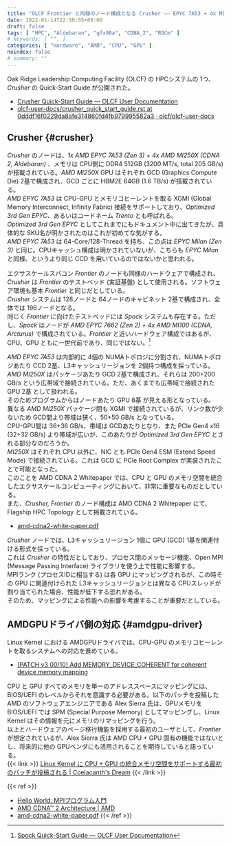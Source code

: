 ```yaml
---
title: "OLCF Frontier と同様のノード構成となる Crusher ―― EPYC 7A53 + 4x MI250X"
date: 2022-01-14T22:50:55+09:00
draft: false
tags: [ "HPC", "Aldebaran", "gfx90a", "CDNA_2", "ROCm" ]
# keywords: [ "", ]
categories: [ "Hardware", "AMD", "CPU", "GPU" ]
noindex: false
# summary: ""
---
```


Oak Ridge Leadership Computing Facility (OLCF) の HPCシステムの 1つ、*Crusher* の Quick-Start Guide が公開された。  

 * [Crusher Quick-Start Guide — OLCF User Documentation](https://docs.olcf.ornl.gov/systems/crusher_quick_start_guide.html)
 * [olcf-user-docs/crusher_quick_start_guide.rst at 0dddf16f0229da8afe314860fd4fb979995582a3 · olcf/olcf-user-docs](https://github.com/olcf/olcf-user-docs/blob/0dddf16f0229da8afe314860fd4fb979995582a3/systems/crusher_quick_start_guide.rst)

## Crusher {#crusher}

*Crusher* のノードは、*1x AMD EPYC 7A53 (Zen 3) + 4x AMD MI250X (CDNA 2, Aldebaran)* 、メモリは CPU側に DDR4 512GB (3200 MT/s, total 205 GB/s) が搭載されている。*AMD MI250X* GPU はそれぞれ GCD (Graphics Compute Die) 2基で構成され、GCD ごとに HBM2E 64GB (1.6 TB/s) が搭載されている。  
*AMD EPYC 7A53* は CPU-GPU とメモリコヒーレントを取る XGMI (Global Memory Interconnect, Infinity Fabric) 接続をサポートしており、*Optimized 3rd Gen EPYC*、あるいはコードネーム *Trento* とも呼ばれる。  
*Optimized 3rd Gen EPYC* としてこれまでにもドキュメント中に出てきたが、具体的な SKU名が明かされたのはこれが初めてな気がする。  
*AMD EPYC 7A53* は 64-Core/128-Thread を持ち、この点は *EPYC Milan (Zen 3)* と同じ。CPUキャッシュ構成は明かされていないが、こちらも *EPYC Milan* と同様、というより同じ CCD を用いているのではないかと思われる。  

エクサスケールスパコン *Frontier* のノードも同様のハードウェアで構成され、*Crusher* は *Frontier* のテストベッド (実証基盤) として使用される。ソフトウェア環境も基本 *Frontier* と同じだとしている。  
*Crusher* システムは 128ノードと 64ノードのキャビネット 2基で構成され、全体では 196ノードとなる。  
同じく *Frontier* に向けたテストベッドには *Spock* システムも存在する。ただし、*Spock* はノードが *AMD EPYC 7662 (Zen 2) + 4x AMD MI100 (CDNA, Arcturus)* で構成されている。*Frontier* と近いハードウェア構成ではあるが、CPU、GPU ともに一世代前であり、同じではない。[^spock]  

[^spock]: [Spock Quick-Start Guide — OLCF User Documentation](https://docs.olcf.ornl.gov/systems/spock_quick_start_guide.html#system-overview)

*AMD EPYC 7A53* は内部的に 4個の NUMAトポロジに分割され、NUMAトポロジあたり CCD 2基、L3キャッシュリージョンを 2個持つ構成を採っている。  
*AMD MI250X* はパッケージあたり GCD 2基で構成され、それらは 200+200 GB/s という広帯域で接続されている。ただ、あくまでも広帯域で接続された GPU 2基 として扱われる。  
そのためプログラムからはノードあたり GPU 8基 が見える形となっている。  
異なる *AMD MI250X* パッケージ間も XGMI で接続されているが、リンク数が少ないため GCD間より帯域は狭く、50+50 GB/s となっている。  
CPU-GPU間は 36+36 GB/s、帯域は GCDあたりとなり、また PCIe Gen4 x16 (32+32 GB/s) より帯域が広いが、このあたりが *Optimized 3rd Gen EPYC* とされる部分なのだろうか。  
*MI250X* はそれぞれ CPU 以外に、NIC とも PCIe Gen4 ESM (Extend Speed Mode) で接続されている。これは GCD に PCIe Root Complex が実装されたことで可能となった。  
このことを AMD CDNA 2 Whitepaper では、CPU と GPU のメモリ空間を統合したエクサスケールコンピューティングにおいて、非常に重要なものだとしている。  
また、*Crusher, Frontier* のノード構成は AMD CDNA 2 Whitepaper にて、Flagship HPC Topology として掲載されている。  

 * [amd-cdna2-white-paper.pdf](https://www.amd.com/system/files/documents/amd-cdna2-white-paper.pdf)

*Crusher* ノードでは、L3キャッシュリージョン 1個に GPU (GCD) 1基を関連付ける形式を採っている。  
これは *Crusher* の特性だとしており、プロセス間のメッセージ機能、Open MPI (Message Passing Interface) ライブラリを使う上で性能に影響する。  
MPIランク (プロセスIDに相当する) は各 GPU にマッピングされるが、この時その GPU に関連付けられた L3キャッシュリージョンとは異なる CPUスレッドが割り当てられた場合、性能が低下する恐れがある。  
そのため、マッピングによる性能への影響を考慮することが重要だとしている。  

## AMDGPUドライバ側の対応 {#amdgpu-driver}

Linux Kernel における AMDGPUドライバでは、CPU-GPU のメモリコヒーレントを取るシステムへの対応を進めている。  

 * [[PATCH v3 00/10] Add MEMORY_DEVICE_COHERENT for coherent device memory mapping](https://lists.freedesktop.org/archives/amd-gfx/2022-January/073357.html)

CPU と GPU すべてのメモリを単一のアドレススペースにマッピングには、BIOS/UEFI のレベルからそれを意識する必要がある。以下のパッチを投稿した AMD のソフトウェアエンジニアである Alex Sierra 氏は、GPUメモリを BIOS/UEFI では SPM (Special Purpose Memory) としてマッピングし、Linux Kernel はその情報を元にメモリのリマッピングを行う。  
以上とハードウェアのページ移行機能を採用する最初のユーザとして、*Frontier* が想定されているが、Alex Sierra 氏は AMD CPU + GPU 固有の機能ではないとし、将来的に他の GPUベンダにも活用されることを期待していると語っている。  
{{< link >}} [Linux Kernel に CPU + GPU の統合メモリ空間をサポートする最初のパッチが投稿される | Coelacanth's Dream](/posts/2021/01/07/add-svm-to-amdgpu-kfd/) {{< /link >}}


{{< ref >}}
 * [Hello World: MPIプログラム入門](https://www.gsic.titech.ac.jp/supercon/supercon2004/jp/mpi/hello.htm)
 * [AMD CDNA™ 2 Architecture | AMD](https://www.amd.com/en/technologies/cdna2)
 * [amd-cdna2-white-paper.pdf](https://www.amd.com/system/files/documents/amd-cdna2-white-paper.pdf)
{{< /ref >}}
